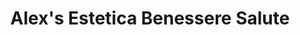 ---
title: "Alex's Estetica Benessere Salute"
url: /bellinzona/alexs-estetica-benessere-salute/
shop: Kosmetik
---